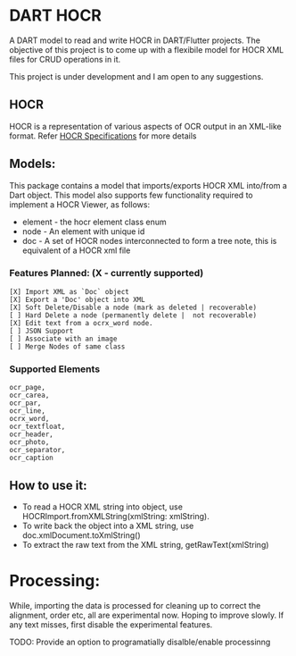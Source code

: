 
# DART HOCR

A DART model to read and write HOCR in DART/Flutter projects. The objective of this project is to come up with a flexibile model for HOCR XML files for CRUD operations in it. 

This project is under development  and I am open to any suggestions. 

## HOCR
HOCR is a representation of various aspects of OCR output in an XML-like format. 
Refer [HOCR Specifications](https://kba.github.io/hocr-spec/1.2/) for more details

## Models:
This package contains a model that imports/exports HOCR XML into/from a Dart object. This model also supports few functionality required to implement a HOCR Viewer, as follows:
    
* element - the hocr element class enum
* node - An element with unique id
* doc - A set of HOCR nodes interconnected to form a tree
        note, this is equivalent of a HOCR xml file

### Features Planned: (X - currently supported)
```
[X] Import XML as `Doc` object
[X] Export a 'Doc' object into XML
[X] Soft Delete/Disable a node (mark as deleted | recoverable)
[ ] Hard Delete a node (permanently delete |  not recoverable)
[X] Edit text from a ocrx_word node.
[ ] JSON Support
[ ] Associate with an image
[ ] Merge Nodes of same class
```

### Supported Elements
```
ocr_page,
ocr_carea,
ocr_par,
ocr_line,
ocrx_word,
ocr_textfloat,
ocr_header,
ocr_photo,
ocr_separator,
ocr_caption
```

## How to use it:
* To read a HOCR XML string into object, use HOCRImport.fromXMLString(xmlString: xmlString).
* To write back the object into a XML string, use doc.xmlDocument.toXmlString()
* To extract the raw text from the XML string, getRawText(xmlString)

# Processing:
While, importing the data is processed for cleaning up to correct the alignment,
order etc, all are experimental now. Hoping to improve slowly. If any text misses, first disable the experimental features.

TODO: Provide an option to programatially disalble/enable processinng